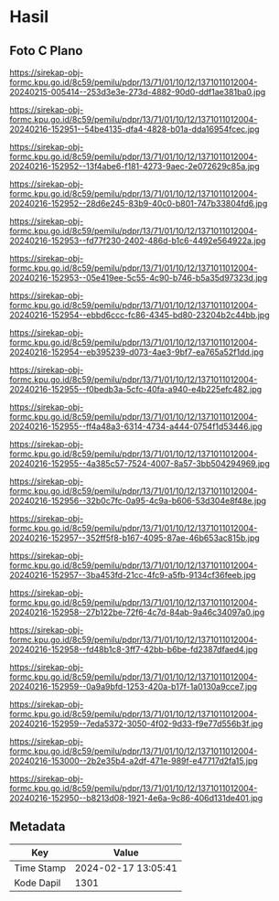 # Hasil

## Foto C Plano

https://sirekap-obj-formc.kpu.go.id/8c59/pemilu/pdpr/13/71/01/10/12/1371011012004-20240215-005414--253d3e3e-273d-4882-90d0-ddf1ae381ba0.jpg

https://sirekap-obj-formc.kpu.go.id/8c59/pemilu/pdpr/13/71/01/10/12/1371011012004-20240216-152951--54be4135-dfa4-4828-b01a-dda16954fcec.jpg

https://sirekap-obj-formc.kpu.go.id/8c59/pemilu/pdpr/13/71/01/10/12/1371011012004-20240216-152952--13f4abe6-f181-4273-9aec-2e072629c85a.jpg

https://sirekap-obj-formc.kpu.go.id/8c59/pemilu/pdpr/13/71/01/10/12/1371011012004-20240216-152952--28d6e245-83b9-40c0-b801-747b33804fd6.jpg

https://sirekap-obj-formc.kpu.go.id/8c59/pemilu/pdpr/13/71/01/10/12/1371011012004-20240216-152953--fd77f230-2402-486d-b1c6-4492e564922a.jpg

https://sirekap-obj-formc.kpu.go.id/8c59/pemilu/pdpr/13/71/01/10/12/1371011012004-20240216-152953--05e419ee-5c55-4c90-b746-b5a35d97323d.jpg

https://sirekap-obj-formc.kpu.go.id/8c59/pemilu/pdpr/13/71/01/10/12/1371011012004-20240216-152954--ebbd6ccc-fc86-4345-bd80-23204b2c44bb.jpg

https://sirekap-obj-formc.kpu.go.id/8c59/pemilu/pdpr/13/71/01/10/12/1371011012004-20240216-152954--eb395239-d073-4ae3-9bf7-ea765a52f1dd.jpg

https://sirekap-obj-formc.kpu.go.id/8c59/pemilu/pdpr/13/71/01/10/12/1371011012004-20240216-152955--f0bedb3a-5cfc-40fa-a940-e4b225efc482.jpg

https://sirekap-obj-formc.kpu.go.id/8c59/pemilu/pdpr/13/71/01/10/12/1371011012004-20240216-152955--ff4a48a3-6314-4734-a444-0754f1d53446.jpg

https://sirekap-obj-formc.kpu.go.id/8c59/pemilu/pdpr/13/71/01/10/12/1371011012004-20240216-152955--4a385c57-7524-4007-8a57-3bb504294969.jpg

https://sirekap-obj-formc.kpu.go.id/8c59/pemilu/pdpr/13/71/01/10/12/1371011012004-20240216-152956--32b0c7fc-0a95-4c9a-b606-53d304e8f48e.jpg

https://sirekap-obj-formc.kpu.go.id/8c59/pemilu/pdpr/13/71/01/10/12/1371011012004-20240216-152957--352ff5f8-b167-4095-87ae-46b653ac815b.jpg

https://sirekap-obj-formc.kpu.go.id/8c59/pemilu/pdpr/13/71/01/10/12/1371011012004-20240216-152957--3ba453fd-21cc-4fc9-a5fb-9134cf36feeb.jpg

https://sirekap-obj-formc.kpu.go.id/8c59/pemilu/pdpr/13/71/01/10/12/1371011012004-20240216-152958--27b122be-72f6-4c7d-84ab-9a46c34097a0.jpg

https://sirekap-obj-formc.kpu.go.id/8c59/pemilu/pdpr/13/71/01/10/12/1371011012004-20240216-152958--fd48b1c8-3ff7-42bb-b6be-fd2387dfaed4.jpg

https://sirekap-obj-formc.kpu.go.id/8c59/pemilu/pdpr/13/71/01/10/12/1371011012004-20240216-152959--0a9a9bfd-1253-420a-b17f-1a0130a9cce7.jpg

https://sirekap-obj-formc.kpu.go.id/8c59/pemilu/pdpr/13/71/01/10/12/1371011012004-20240216-152959--7eda5372-3050-4f02-9d33-f9e77d556b3f.jpg

https://sirekap-obj-formc.kpu.go.id/8c59/pemilu/pdpr/13/71/01/10/12/1371011012004-20240216-153000--2b2e35b4-a2df-471e-989f-e47717d2fa15.jpg

https://sirekap-obj-formc.kpu.go.id/8c59/pemilu/pdpr/13/71/01/10/12/1371011012004-20240216-152950--b8213d08-1921-4e6a-9c86-406d131de401.jpg


## Metadata

| Key        | Value               |
| ---------- | ------------------- |
| Time Stamp | 2024-02-17 13:05:41 |
| Kode Dapil | 1301                |



